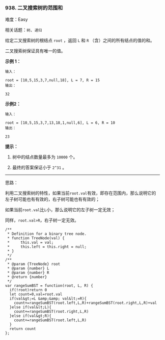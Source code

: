 ### 938. 二叉搜索树的范围和

难度：Easy

相关话题：`树`、`递归`

给定二叉搜索树的根结点 `root` ，返回  `L`  和  `R` （含）之间的所有结点的值的和。



二叉搜索树保证具有唯一的值。







 **示例 1：** 





```
输入：

root = [10,5,15,3,7,null,18], L = 7, R = 15
输出：

32

```

 **示例2：** 





```
输入：

root = [10,5,15,3,7,13,18,1,null,6], L = 6, R = 10
输出：

23

```





 **提示：** 





1. 树中的结点数量最多为 `10000` 个。

2. 最终的答案保证小于 `2^31` 。






-----

思路：

利用二叉搜索树的特性，如果当前`root.val`有效，即存在范围内，那么说明它的左子树可能也有有效的，右子树可能也有有效的；

如果当前`root.val`比`L`小，那么说明它的左子树一定无效；

同样，`root.val>R`，右子树一定无效。


```
/**
 * Definition for a binary tree node.
 * function TreeNode(val) {
 *     this.val = val;
 *     this.left = this.right = null;
 * }
 */
/**
 * @param {TreeNode} root
 * @param {number} L
 * @param {number} R
 * @return {number}
 */
var rangeSumBST = function(root, L, R) {
  if(!root)return 0
  let count=0,val=root.val
  if(val&gt;=L &amp;&amp; val&lt;=R){
    count+=rangeSumBST(root.left,L,R)+rangeSumBST(root.right,L,R)+val
  }else if(val&lt;L){
    count+=rangeSumBST(root.right,L,R)
  }else if(val&gt;R){
    count+=rangeSumBST(root.left,L,R)
  }
  return count
};



```
